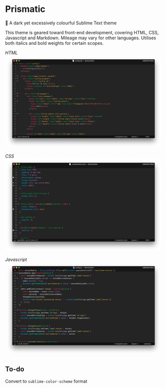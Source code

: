 # Prismatic

🌈 A dark yet excessively colourful Sublime Text theme

This theme is geared toward front-end development, covering HTML, CSS, Javascript and Markdown. Mileage may vary for other languages. Utilises both italics and bold weights for certain scopes.

*HTML*
![HTML preview screenshot](html.png)

*CSS*
![CSS preview screenshot](css.png)

*Javascript*
![Javascript preview screenshot](javascript.png)

## To-do

Convert to `sublime-color-scheme` format
